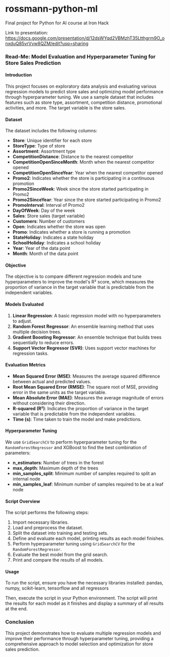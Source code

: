 # rossmann-python-ml
Final project for Python for AI course at Iron Hack

Link to presentation:
https://docs.google.com/presentation/d/12dsWYqd2VBMzhT35Ltthgrm9O_onxduQ85vrVvw8QZM/edit?usp=sharing

### Read-Me: Model Evaluation and Hyperparameter Tuning for Store Sales Prediction

#### Introduction
This project focuses on exploratory data analysis and evaluating various regression models to predict store sales and optimizing model performance through hyperparameter tuning. We use a sample dataset that includes features such as store type, assortment, competition distance, promotional activities, and more. The target variable is the store sales.

#### Dataset
The dataset includes the following columns:
- **Store**: Unique identifier for each store
- **StoreType**: Type of store
- **Assortment**: Assortment type
- **CompetitionDistance**: Distance to the nearest competitor
- **CompetitionOpenSinceMonth**: Month when the nearest competitor opened
- **CompetitionOpenSinceYear**: Year when the nearest competitor opened
- **Promo2**: Indicates whether the store is participating in a continuous promotion
- **Promo2SinceWeek**: Week since the store started participating in Promo2
- **Promo2SinceYear**: Year since the store started participating in Promo2
- **PromoInterval**: Interval of Promo2
- **DayOfWeek**: Day of the week
- **Sales**: Store sales (target variable)
- **Customers**: Number of customers
- **Open**: Indicates whether the store was open
- **Promo**: Indicates whether a store is running a promotion
- **StateHoliday**: Indicates a state holiday
- **SchoolHoliday**: Indicates a school holiday
- **Year**: Year of the data point
- **Month**: Month of the data point

#### Objective
The objective is to compare different regression models and tune hyperparameters to improve the model's R² score, which measures the proportion of variance in the target variable that is predictable from the independent variables.

#### Models Evaluated
1. **Linear Regression**: A basic regression model with no hyperparameters to adjust.
2. **Random Forest Regressor**: An ensemble learning method that uses multiple decision trees.
3. **Gradient Boosting Regressor**: An ensemble technique that builds trees sequentially to reduce errors.
4. **Support Vector Regressor (SVR)**: Uses support vector machines for regression tasks.

#### Evaluation Metrics
- **Mean Squared Error (MSE)**: Measures the average squared difference between actual and predicted values.
- **Root Mean Squared Error (RMSE)**: The square root of MSE, providing error in the same units as the target variable.
- **Mean Absolute Error (MAE)**: Measures the average magnitude of errors without considering their direction.
- **R-squared (R²)**: Indicates the proportion of variance in the target variable that is predictable from the independent variables.
- **Time (s)**: Time taken to train the model and make predictions.

#### Hyperparameter Tuning
We use `GridSearchCV` to perform hyperparameter tuning for the `RandomForestRegressor` and XGBoost to find the best combination of parameters:
- **n_estimators**: Number of trees in the forest
- **max_depth**: Maximum depth of the trees
- **min_samples_split**: Minimum number of samples required to split an internal node
- **min_samples_leaf**: Minimum number of samples required to be at a leaf node

#### Script Overview
The script performs the following steps:
1. Import necessary libraries.
2. Load and preprocess the dataset.
3. Split the dataset into training and testing sets.
4. Define and evaluate each model, printing results as each model finishes.
5. Perform hyperparameter tuning using `GridSearchCV` for the `RandomForestRegressor`.
6. Evaluate the best model from the grid search.
7. Print and compare the results of all models.

#### Usage
To run the script, ensure you have the necessary libraries installed:
pandas, numpy, scikit-learn, tensorflow and all regressors


Then, execute the script in your Python environment. The script will print the results for each model as it finishes and display a summary of all results at the end.

### Conclusion
This project demonstrates how to evaluate multiple regression models and improve their performance through hyperparameter tuning, providing a comprehensive approach to model selection and optimization for store sales prediction.

